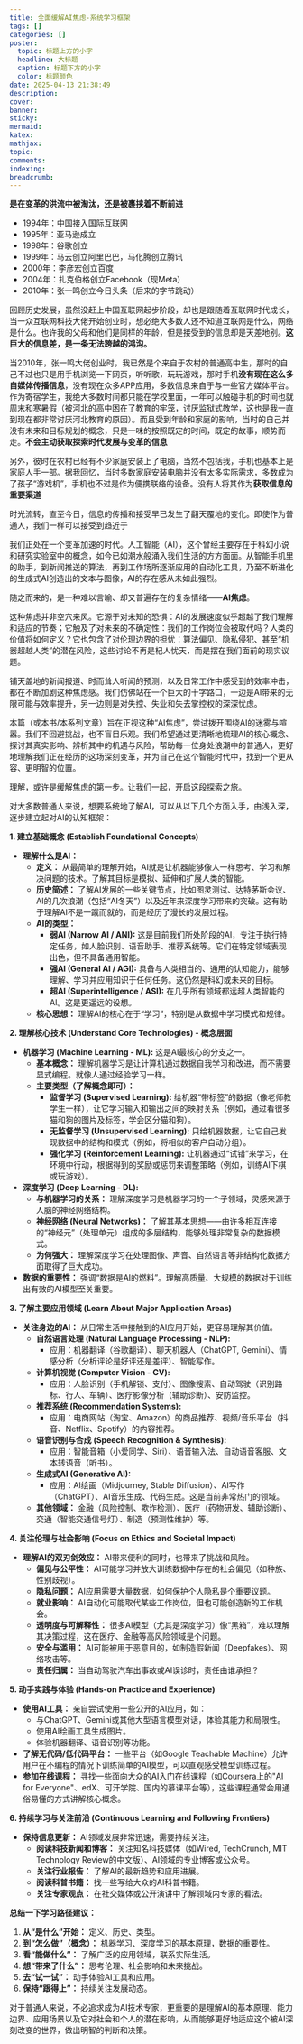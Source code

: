 ```yaml
---
title: 全面缓解AI焦虑-系统学习框架
tags: []
categories: []
poster:
  topic: 标题上方的小字
  headline: 大标题
  caption: 标题下方的小字
  color: 标题颜色
date: 2025-04-13 21:38:49
description:
cover:
banner:
sticky:
mermaid:
katex:
mathjax:
topic:
comments:
indexing:
breadcrumb:
---
```


**是在变革的洪流中被淘汰，还是被裹挟着不断前进**

- 1994年：中国接入国际互联网
- 1995年：亚马逊成立
- 1998年：谷歌创立
- 1999年：马云创立阿里巴巴，马化腾创立腾讯
- 2000年：李彦宏创立百度
- 2004年：扎克伯格创立Facebook（现Meta）
- 2010年：张一鸣创立今日头条（后来的字节跳动）

回顾历史发展，虽然没赶上中国互联网起步阶段，却也是跟随着互联网时代成长，当一众互联网科技大佬开始创业时，想必绝大多数人还不知道互联网是什么，网络是什么。也许我的父母和他们是同样的年龄，但是接受到的信息却是天差地别。**这巨大的信息差，是一条无法跨越的鸿沟。**

当2010年，张一鸣大佬创业时，我已然是个来自于农村的普通高中生，那时的自己不过也只是用手机浏览一下网页，听听歌，玩玩游戏，那时手机**没有现在这么多自媒体传播信息**，没有现在众多APP应用，多数信息来自于与一些官方媒体平台。作为寄宿学生，我绝大多数时间都只能在学校里面，一年可以触碰手机的时间也就周末和寒暑假（被河北的高中困在了教育的牢笼，讨厌监狱式教学，这也是我一直到现在都非常讨厌河北教育的原因）。而且受到年龄和家庭的影响，当时的自己并没有未来和目标规划的概念，只是一味的按照既定的时间，既定的故事，顺势而走。**不会主动获取探索时代发展与变革的信息**

另外，彼时在农村已经有不少家庭安装上了电脑，当然不包括我，手机也基本上是家庭人手一部。据我回忆，当时多数家庭安装电脑并没有太多实际需求，多数成为了孩子“游戏机”，手机也不过是作为便携联络的设备。没有人将其作为**获取信息的重要渠道**

时光流转，直至今日，信息的传播和接受早已发生了翻天覆地的变化。即使作为普通人，我们一样可以接受到趋近于

我们正处在一个变革加速的时代。人工智能（AI），这个曾经主要存在于科幻小说和研究实验室中的概念，如今已如潮水般涌入我们生活的方方面面。从智能手机里的助手，到新闻推送的算法，再到工作场所逐渐应用的自动化工具，乃至不断进化的生成式AI创造出的文本与图像，AI的存在感从未如此强烈。

随之而来的，是一种难以言喻、却又普遍存在的复杂情绪——**AI焦虑**。

这种焦虑并非空穴来风。它源于对未知的恐惧：AI的发展速度似乎超越了我们理解和适应的节奏；它触及了对未来的不确定性：我们的工作岗位会被取代吗？人类的价值将如何定义？它也包含了对伦理边界的担忧：算法偏见、隐私侵犯、甚至“机器超越人类”的潜在风险，这些讨论不再是杞人忧天，而是摆在我们面前的现实议题。

铺天盖地的新闻报道、时而耸人听闻的预测，以及日常工作中感受到的效率冲击，都在不断加剧这种焦虑感。我们仿佛站在一个巨大的十字路口，一边是AI带来的无限可能与效率提升，另一边则是对失控、失业和失去掌控权的深深忧虑。

本篇（或本书/本系列文章）旨在正视这种“AI焦虑”，尝试拨开围绕AI的迷雾与喧嚣。我们不回避挑战，也不盲目乐观。我们希望通过更清晰地梳理AI的核心概念、探讨其真实影响、辨析其中的机遇与风险，帮助每一位身处浪潮中的普通人，更好地理解我们正在经历的这场深刻变革，并为自己在这个智能时代中，找到一个更从容、更明智的位置。

理解，或许是缓解焦虑的第一步。让我们一起，开启这段探索之旅。


对大多数普通人来说，想要系统地了解AI，可以从以下几个方面入手，由浅入深，逐步建立起对AI的认知框架：

**1. 建立基础概念 (Establish Foundational Concepts)**

* **理解什么是AI：**
    * **定义：** 从最简单的理解开始，AI就是让机器能够像人一样思考、学习和解决问题的技术。了解其目标是模拟、延伸和扩展人类的智能。
    * **历史简述：** 了解AI发展的一些关键节点，比如图灵测试、达特茅斯会议、AI的几次浪潮（包括“AI冬天”）以及近年来深度学习带来的突破。这有助于理解AI不是一蹴而就的，而是经历了漫长的发展过程。
    * **AI的类型：**
        * **弱AI (Narrow AI / ANI):** 这是目前我们所处阶段的AI，专注于执行特定任务，如人脸识别、语音助手、推荐系统等。它们在特定领域表现出色，但不具备通用智能。
        * **强AI (General AI / AGI):** 具备与人类相当的、通用的认知能力，能够理解、学习并应用知识于任何任务。这仍然是科幻或未来的目标。
        * **超AI (Superintelligence / ASI):** 在几乎所有领域都远超人类智能的AI。这是更遥远的设想。
    * **核心思想：** 理解AI的核心在于“学习”，特别是从数据中学习模式和规律。

**2. 理解核心技术 (Understand Core Technologies) - 概念层面**

* **机器学习 (Machine Learning - ML):** 这是AI最核心的分支之一。
    * **基本概念：** 理解机器学习是让计算机通过数据自我学习和改进，而不需要显式编程。就像人通过经验学习一样。
    * **主要类型（了解概念即可）：**
        * **监督学习 (Supervised Learning):** 给机器“带标签”的数据（像老师教学生一样），让它学习输入和输出之间的映射关系（例如，通过看很多猫和狗的图片及标签，学会区分猫和狗）。
        * **无监督学习 (Unsupervised Learning):** 只给机器数据，让它自己发现数据中的结构和模式（例如，将相似的客户自动分组）。
        * **强化学习 (Reinforcement Learning):** 让机器通过“试错”来学习，在环境中行动，根据得到的奖励或惩罚来调整策略（例如，训练AI下棋或玩游戏）。
* **深度学习 (Deep Learning - DL):**
    * **与机器学习的关系：** 理解深度学习是机器学习的一个子领域，灵感来源于人脑的神经网络结构。
    * **神经网络 (Neural Networks)：** 了解其基本思想——由许多相互连接的“神经元”（处理单元）组成的多层结构，能够处理非常复杂的数据模式。
    * **为何强大：** 理解深度学习在处理图像、声音、自然语言等非结构化数据方面取得了巨大成功。
* **数据的重要性：** 强调“数据是AI的燃料”。理解高质量、大规模的数据对于训练出有效的AI模型至关重要。

**3. 了解主要应用领域 (Learn About Major Application Areas)**

* **关注身边的AI：** 从日常生活中接触到的AI应用开始，更容易理解其价值。
    * **自然语言处理 (Natural Language Processing - NLP):**
        * 应用：机器翻译（谷歌翻译）、聊天机器人（ChatGPT, Gemini）、情感分析（分析评论是好评还是差评）、智能写作。
    * **计算机视觉 (Computer Vision - CV):**
        * 应用：人脸识别（手机解锁、支付）、图像搜索、自动驾驶（识别路标、行人、车辆）、医疗影像分析（辅助诊断）、安防监控。
    * **推荐系统 (Recommendation Systems):**
        * 应用：电商网站（淘宝、Amazon）的商品推荐、视频/音乐平台（抖音、Netflix、Spotify）的内容推荐。
    * **语音识别与合成 (Speech Recognition & Synthesis):**
        * 应用：智能音箱（小爱同学、Siri）、语音输入法、自动语音客服、文本转语音（听书）。
    * **生成式AI (Generative AI):**
        * 应用：AI绘画（Midjourney, Stable Diffusion）、AI写作（ChatGPT）、AI音乐生成、代码生成。这是当前非常热门的领域。
    * **其他领域：** 金融（风险控制、欺诈检测）、医疗（药物研发、辅助诊断）、交通（智能交通信号灯）、制造（预测性维护）等。

**4. 关注伦理与社会影响 (Focus on Ethics and Societal Impact)**

* **理解AI的双刃剑效应：** AI带来便利的同时，也带来了挑战和风险。
    * **偏见与公平性：** AI可能学习并放大训练数据中存在的社会偏见（如种族、性别歧视）。
    * **隐私问题：** AI应用需要大量数据，如何保护个人隐私是个重要议题。
    * **就业影响：** AI自动化可能取代某些工作岗位，但也可能创造新的工作机会。
    * **透明度与可解释性：** 很多AI模型（尤其是深度学习）像“黑箱”，难以理解其决策过程，这在医疗、金融等高风险领域是个问题。
    * **安全与滥用：** AI可能被用于恶意目的，如制造假新闻（Deepfakes）、网络攻击等。
    * **责任归属：** 当自动驾驶汽车出事故或AI误诊时，责任由谁承担？

**5. 动手实践与体验 (Hands-on Practice and Experience)**

* **使用AI工具：** 亲自尝试使用一些公开的AI应用，如：
    * 与ChatGPT、Gemini或其他大型语言模型对话，体验其能力和局限性。
    * 使用AI绘画工具生成图片。
    * 体验机器翻译、语音识别等功能。
* **了解无代码/低代码平台：** 一些平台（如Google Teachable Machine）允许用户在不编程的情况下训练简单的AI模型，可以直观感受模型训练过程。
* **参加在线课程：** 寻找一些面向大众的AI入门在线课程（如Coursera上的"AI for Everyone"、edX、可汗学院、国内的慕课平台等），这些课程通常会用通俗易懂的方式讲解核心概念。

**6. 持续学习与关注前沿 (Continuous Learning and Following Frontiers)**

* **保持信息更新：** AI领域发展非常迅速，需要持续关注。
    * **阅读科技新闻和博客：** 关注知名科技媒体（如Wired, TechCrunch, MIT Technology Review的中文版）、AI领域的专业博客或公众号。
    * **关注行业报告：** 了解AI的最新趋势和应用进展。
    * **阅读科普书籍：** 找一些写给大众的AI科普书籍。
    * **关注专家观点：** 在社交媒体或公开演讲中了解领域内专家的看法。

**总结一下学习路径建议：**

1.  **从“是什么”开始：** 定义、历史、类型。
2.  **到“怎么做”（概念）：** 机器学习、深度学习的基本原理，数据的重要性。
3.  **看“能做什么”：** 了解广泛的应用领域，联系实际生活。
4.  **想“带来了什么”：** 思考伦理、社会影响和未来挑战。
5.  **去“试一试”：** 动手体验AI工具和应用。
6.  **保持“跟得上”：** 持续关注发展动态。

对于普通人来说，不必追求成为AI技术专家，更重要的是理解AI的基本原理、能力边界、应用场景以及它对社会和个人的潜在影响，从而能够更好地适应这个被AI深刻改变的世界，做出明智的判断和决策。